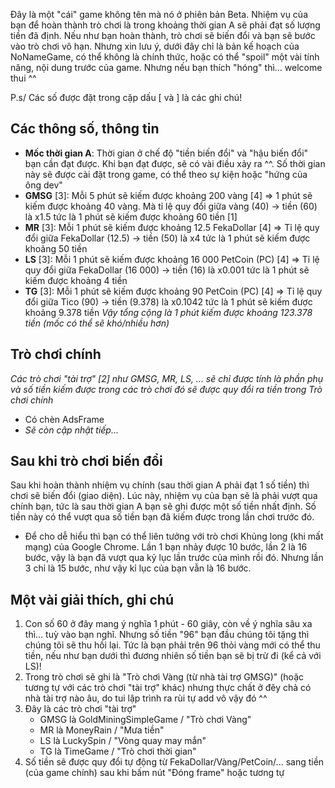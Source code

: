 Đây là một "cái" game không tên mà nó ở phiên bản Beta. Nhiệm vụ của bạn để hoàn thành trò chơi là trong khoảng thời gian A sẽ phải đạt số lượng tiền đã định. Nếu như bạn hoàn thành, trò chơi sẽ biến đổi và bạn sẽ bước vào trò chơi vô hạn. Nhưng xin lưu ý, dưới đây chỉ là bản kế hoạch của NoNameGame, có thể không là chính thức, hoặc có thể "spoil" một vài tính năng, nội dung trước của game. Nhưng nếu bạn thích "hóng" thì... welcome thui ^^

P.s/ Các số được đặt trong cặp dấu [ và ] là các ghi chú!

## Các thông số, thông tin
- **Mốc thời gian A**: Thời gian ở chế độ "tiền biến đổi" và "hậu biến đổi" bạn cần đạt được. Khi bạn đạt được, sẽ có vài điều xảy ra ^^. Số thời gian này sẽ được cài đặt trong game, có thể theo sự kiện hoặc "hứng của ông dev"
- **GMSG** [3]: Mỗi 5 phút sẽ kiếm được khoảng 200 vàng [4] => 1 phút sẽ kiếm được khoảng 40 vàng. Mà tỉ lệ quy đổi giữa vàng (40) -> tiền (60) là x1.5 tức là 1 phút sẽ kiếm được khoảng 60 tiền [1]
- **MR** [3]: Mỗi 1 phút sẽ kiếm được khoảng 12.5 FekaDollar [4] => Tỉ lệ quy đổi giữa FekaDollar (12.5) -> tiền (50) là x4 tức là 1 phút sẽ kiếm được khoảng 50 tiền
- **LS** [3]: Mỗi 1 phút sẽ kiếm được khoảng 16 000 PetCoin (PC) [4] => Tỉ lệ quy đổi giữa FekaDollar (16 000) -> tiền (16) là x0.001 tức là 1 phút sẽ kiếm được khoảng 4 tiền
- **TG** [3]: Mỗi 1 phút sẽ kiếm được khoảng 90 PetCoin (PC) [4] => Tỉ lệ quy đổi giữa Tico (90) -> tiền (9.378) là x0.1042 tức là 1 phút sẽ kiếm được khoảng 9.378 tiền
*Vậy tổng cộng là 1 phút kiếm được khoảng 123.378 tiền (mốc có thể sẽ khó/nhiều hơn)*

## Trò chơi chính
*Các trò chơi "tài trợ" [2] như GMSG, MR, LS, ... sẽ chỉ được tính là phần phụ và số tiền kiếm được trong các trò chơi đó sẽ được quy đổi ra tiền trong Trò chơi chính*
- Có chèn AdsFrame
- *Sẽ còn cập nhật tiếp...*

## Sau khi trò chơi biến đổi
Sau khi hoàn thành nhiệm vụ chính (sau thời gian A phải đạt 1 số tiền) thì chơi sẽ biến đổi (giao diện). Lúc này, nhiệm vụ của bạn sẽ là phải vượt qua chính bạn, tức là sau thời gian A bạn sẽ ghi được một số tiền nhất định. Số tiền này có thể vượt qua số tiền bạn đã kiếm được trong lần chơi trước đó.
- Để cho dễ hiểu thì bạn có thể liên tưởng với trò chơi Khủng long (khi mất mạng) của Google Chrome. Lần 1 bạn nhảy được 10 bước, lần 2 là 16 bước, vậy là bạn đã vượt qua kỷ lục lần trước của mình rồi đó. Nhưng lần 3 chỉ là 15 bước, như vậy kỉ lục của bạn vẫn là 16 bước.

## Một vài giải thích, ghi chú
1. Con số 60 ở đây mang ý nghĩa 1 phút - 60 giây, còn về ý nghĩa sâu xa thì... tuỳ vào bạn nghĩ. Nhưng số tiền "96" bạn đầu chúng tôi tặng thì chúng tôi sẽ thu hồi lại. Tức là bạn phải trên 96 thỏi vàng mới có thể thu tiền, nếu như bạn dưới thì đương nhiên số tiền bạn sẽ bị trừ đi (kể cả với LS)!
2. Trong trò chơi sẽ ghi là "Trò chơi Vàng (từ nhà tài trợ GMSG)" (hoặc tương tự với các trò chơi "tài trợ" khác) nhưng thực chất ở đêy chả có nhà tài trợ nào âu, do tui lập trình ra rùi tự add vô vậy đó ^^
3. Đây là các trò chơi "tài trợ" 
    - GMSG là GoldMiningSimpleGame / "Trò chơi Vàng"
    - MR là MoneyRain / "Mưa tiền"
    - LS là LuckySpin / "Vòng quay may mắn"
    - TG là TimeGame / "Trò chơi thời gian"
4. Số tiền sẽ được quy đổi tự động từ FekaDollar/Vàng/PetCoin/... sang tiền (của game chính) sau khi bấm nút "Đóng frame" hoặc tương tự